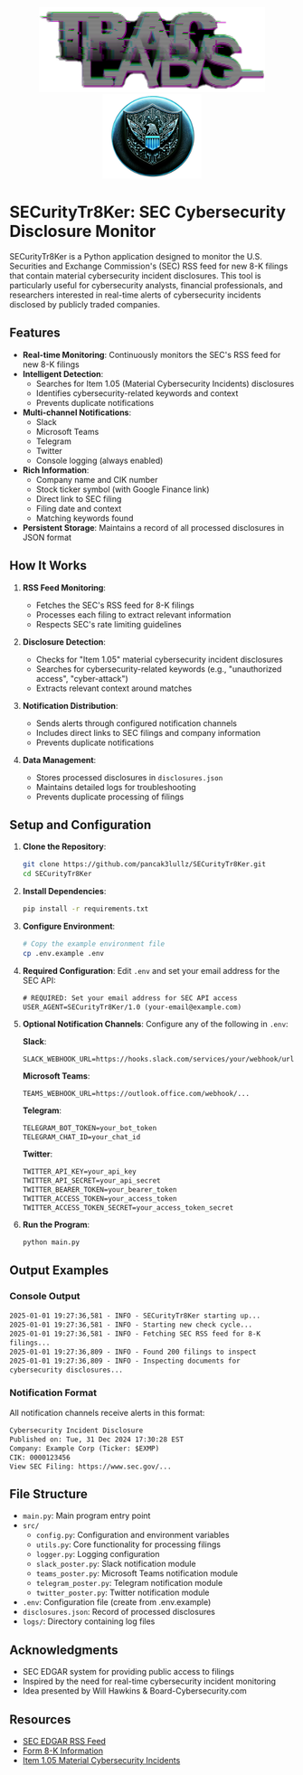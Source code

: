 <div align='center'>
  <img src="https://github.com/pancak3lullz/SECurityTr8Ker/blob/main/traclabs.png" style="width: 400px; height: 150px">
  <img src="https://github.com/pancak3lullz/SECurityTr8Ker/blob/main/SECurityTr8Ker.png" style="width: 175px; height: 150px">
</div>

# SECurityTr8Ker: SEC Cybersecurity Disclosure Monitor

SECurityTr8Ker is a Python application designed to monitor the U.S. Securities and Exchange Commission's (SEC) RSS feed for new 8-K filings that contain material cybersecurity incident disclosures. This tool is particularly useful for cybersecurity analysts, financial professionals, and researchers interested in real-time alerts of cybersecurity incidents disclosed by publicly traded companies.

## Features

- **Real-time Monitoring**: Continuously monitors the SEC's RSS feed for new 8-K filings
- **Intelligent Detection**: 
  - Searches for Item 1.05 (Material Cybersecurity Incidents) disclosures
  - Identifies cybersecurity-related keywords and context
  - Prevents duplicate notifications
- **Multi-channel Notifications**: 
  - Slack
  - Microsoft Teams
  - Telegram
  - Twitter
  - Console logging (always enabled)
- **Rich Information**: 
  - Company name and CIK number
  - Stock ticker symbol (with Google Finance link)
  - Direct link to SEC filing
  - Filing date and context
  - Matching keywords found
- **Persistent Storage**: Maintains a record of all processed disclosures in JSON format

## How It Works

1. **RSS Feed Monitoring**:
   - Fetches the SEC's RSS feed for 8-K filings
   - Processes each filing to extract relevant information
   - Respects SEC's rate limiting guidelines

2. **Disclosure Detection**:
   - Checks for "Item 1.05" material cybersecurity incident disclosures
   - Searches for cybersecurity-related keywords (e.g., "unauthorized access", "cyber-attack")
   - Extracts relevant context around matches

3. **Notification Distribution**:
   - Sends alerts through configured notification channels
   - Includes direct links to SEC filings and company information
   - Prevents duplicate notifications

4. **Data Management**:
   - Stores processed disclosures in `disclosures.json`
   - Maintains detailed logs for troubleshooting
   - Prevents duplicate processing of filings

## Setup and Configuration

1. **Clone the Repository**:
   ```bash
   git clone https://github.com/pancak3lullz/SECurityTr8Ker.git
   cd SECurityTr8Ker
   ```

2. **Install Dependencies**:
   ```bash
   pip install -r requirements.txt
   ```

3. **Configure Environment**:
   ```bash
   # Copy the example environment file
   cp .env.example .env
   ```

4. **Required Configuration**:
   Edit `.env` and set your email address for the SEC API:
   ```
   # REQUIRED: Set your email address for SEC API access
   USER_AGENT=SECurityTr8Ker/1.0 (your-email@example.com)
   ```

5. **Optional Notification Channels**:
   Configure any of the following in `.env`:

   **Slack**:
   ```
   SLACK_WEBHOOK_URL=https://hooks.slack.com/services/your/webhook/url
   ```

   **Microsoft Teams**:
   ```
   TEAMS_WEBHOOK_URL=https://outlook.office.com/webhook/...
   ```

   **Telegram**:
   ```
   TELEGRAM_BOT_TOKEN=your_bot_token
   TELEGRAM_CHAT_ID=your_chat_id
   ```

   **Twitter**:
   ```
   TWITTER_API_KEY=your_api_key
   TWITTER_API_SECRET=your_api_secret
   TWITTER_BEARER_TOKEN=your_bearer_token
   TWITTER_ACCESS_TOKEN=your_access_token
   TWITTER_ACCESS_TOKEN_SECRET=your_access_token_secret
   ```

6. **Run the Program**:
   ```bash
   python main.py
   ```

## Output Examples

### Console Output
```
2025-01-01 19:27:36,581 - INFO - SECurityTr8Ker starting up...
2025-01-01 19:27:36,581 - INFO - Starting new check cycle...
2025-01-01 19:27:36,581 - INFO - Fetching SEC RSS feed for 8-K filings...
2025-01-01 19:27:36,809 - INFO - Found 200 filings to inspect
2025-01-01 19:27:36,809 - INFO - Inspecting documents for cybersecurity disclosures...
```

### Notification Format
All notification channels receive alerts in this format:
```
Cybersecurity Incident Disclosure
Published on: Tue, 31 Dec 2024 17:30:28 EST
Company: Example Corp (Ticker: $EXMP)
CIK: 0000123456
View SEC Filing: https://www.sec.gov/...
```

## File Structure

- `main.py`: Main program entry point
- `src/`
  - `config.py`: Configuration and environment variables
  - `utils.py`: Core functionality for processing filings
  - `logger.py`: Logging configuration
  - `slack_poster.py`: Slack notification module
  - `teams_poster.py`: Microsoft Teams notification module
  - `telegram_poster.py`: Telegram notification module
  - `twitter_poster.py`: Twitter notification module
- `.env`: Configuration file (create from .env.example)
- `disclosures.json`: Record of processed disclosures
- `logs/`: Directory containing log files

## Acknowledgments

- SEC EDGAR system for providing public access to filings
- Inspired by the need for real-time cybersecurity incident monitoring
- Idea presented by Will Hawkins & Board-Cybersecurity.com

## Resources

- [SEC EDGAR RSS Feed](https://www.sec.gov/Archives/edgar/usgaap.rss.xml)
- [Form 8-K Information](https://www.sec.gov/fast-answers/answersform8khtm.html)
- [Item 1.05 Material Cybersecurity Incidents](https://www.sec.gov/rules/final/2023/33-11216.pdf)
